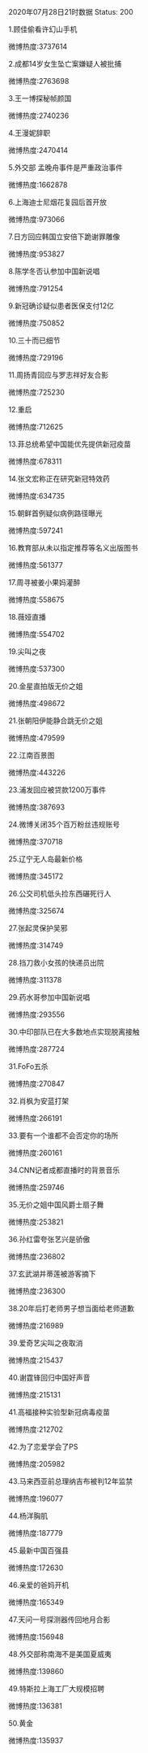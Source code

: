 2020年07月28日21时数据
Status: 200

1.顾佳偷看许幻山手机

微博热度:3737614

2.成都14岁女生坠亡案嫌疑人被批捕

微博热度:2763698

3.王一博探秘帧颜国

微博热度:2740236

4.王漫妮辞职

微博热度:2470414

5.外交部 孟晚舟事件是严重政治事件

微博热度:1662878

6.上海迪士尼烟花复园后首开放

微博热度:973066

7.日方回应韩国立安倍下跪谢罪雕像

微博热度:953827

8.陈学冬否认参加中国新说唱

微博热度:791254

9.新冠确诊疑似患者医保支付12亿

微博热度:750852

10.三十而已细节

微博热度:729196

11.周扬青回应与罗志祥好友合影

微博热度:725230

12.重启

微博热度:712625

13.菲总统希望中国能优先提供新冠疫苗

微博热度:678311

14.张文宏称正在研究新冠特效药

微博热度:634735

15.朝鲜首例疑似病例路径曝光

微博热度:597241

16.教育部从未以指定推荐等名义出版图书

微博热度:561377

17.周寻被姜小果妈灌醉

微博热度:558675

18.薇娅直播

微博热度:554702

19.尖叫之夜

微博热度:537300

20.金星直拍版无价之姐

微博热度:498672

21.张朝阳伊能静合跳无价之姐

微博热度:479599

22.江南百景图

微博热度:443226

23.浦发回应被贷款1200万事件

微博热度:387693

24.微博关闭35个百万粉丝违规账号

微博热度:370718

25.辽宁无人岛最新价格

微博热度:345172

26.公交司机低头捡东西碾死行人

微博热度:325674

27.张起灵保护吴邪

微博热度:314749

28.挡刀救小女孩的快递员出院

微博热度:311378

29.药水哥参加中国新说唱

微博热度:293556

30.中印部队已在大多数地点实现脱离接触

微博热度:287724

31.FoFo五杀

微博热度:270847

32.肖枫为安蓝打架

微博热度:266191

33.要有一个谁都不会否定你的场所

微博热度:260161

34.CNN记者成都直播时的背景音乐

微博热度:259746

35.无价之姐中国风爵士扇子舞

微博热度:253821

36.孙红雷夸张艺兴是骄傲

微博热度:236802

37.玄武湖并蒂莲被游客摘下

微博热度:236300

38.20年后打老师男子想当面给老师道歉

微博热度:216989

39.爱奇艺尖叫之夜取消

微博热度:215437

40.谢霆锋回归中国好声音

微博热度:215131

41.高福接种实验型新冠病毒疫苗

微博热度:212702

42.为了恋爱学会了PS

微博热度:205982

43.马来西亚前总理纳吉布被判12年监禁

微博热度:196077

44.杨洋胸肌

微博热度:187779

45.最新中国百强县

微博热度:172630

46.亲爱的爸妈开机

微博热度:165349

47.天问一号探测器传回地月合影

微博热度:156948

48.外交部称南海不是美国夏威夷

微博热度:139860

49.特斯拉上海工厂大规模招聘

微博热度:136381

50.黄金

微博热度:135937

